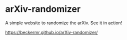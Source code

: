 arXiv-randomizer
================

A simple website to randomize the arXiv. See it in action!

https://beckermr.github.io/arXiv-randomizer/

